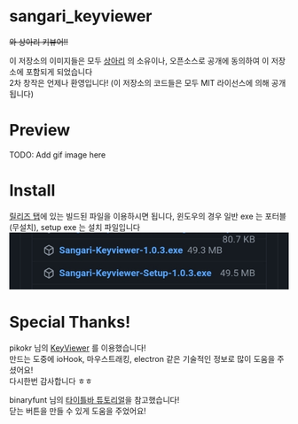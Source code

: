 # sangari_keyviewer
~~와 상아리 키뷰어!!~~

이 저장소의 이미지들은 모두 [상아리](https://www.youtube.com/c/%EC%83%81%EC%95%84%EB%A6%AC) 의 소유이나, 오픈소스로 공개에 동의하여 이 저장소에 포함되게 되었습니다  
2차 창작은 언제나 환영입니다! (이 저장소의 코드들은 모두 MIT 라이선스에 의해 공개됩니다)

# Preview
TODO: Add gif image here

# Install
[릴리즈 탭](https://github.com/qwreey75/sangari_keyviewer/releases/tag/v1.0.3)에 있는 빌드된 파일을 이용하시면 됩니다, 윈도우의 경우 일반 exe 는 포터블 (무설치), setup exe 는 설치 파일입니다  
![설치](./assets/readme/install.jpg)

# Special Thanks!
pikokr 님의 [KeyViewer](https://github.com/pikokr/KeyViewer) 를 이용했습니다!  
만드는 도중에 ioHook, 마우스트래킹, electron 같은 기술적인 정보로 많이 도움을 주셨어요!  
다시한번 감사합니다 ㅎㅎ  

binaryfunt 님의 [타이틀바 튜토리얼](https://github.com/binaryfunt/electron-seamless-titlebar-tutorial)을 참고했습니다!  
닫는 버튼을 만들 수 있게 도움을 주었어요!  
